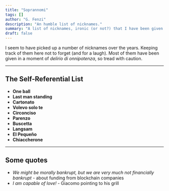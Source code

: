 ```yaml
---
title: "Soprannomi"
tags: []
author: "G. Fenzi"
description: "An humble list of nicknames."
summary: "A list of nicknames, ironic (or not?) that I have been given over the years." 
draft: false
---
```


I seem to have picked up a number of nicknames over the years. Keeping track of them here not to forget (and for a laugh). Most of them have been given in a moment of _delirio di onnipotenza_, so tread with caution. 

---
## The Self-Referential List
- **One ball**
- **Last man standing**
- **Cartonato**
- **Volevo solo te**
- **Circonciso**
- **Parenzo**
- **Buscetta**
- **Langsam**
- **El Pequeño**
- **Chiaccherone**

---
## Some quotes
- _We might be morally bankrupt, but we are very much not financially bankrupt_ - about funding from blockchain companies
- _I am capable of love!_ - Giacomo pointing to his grill
